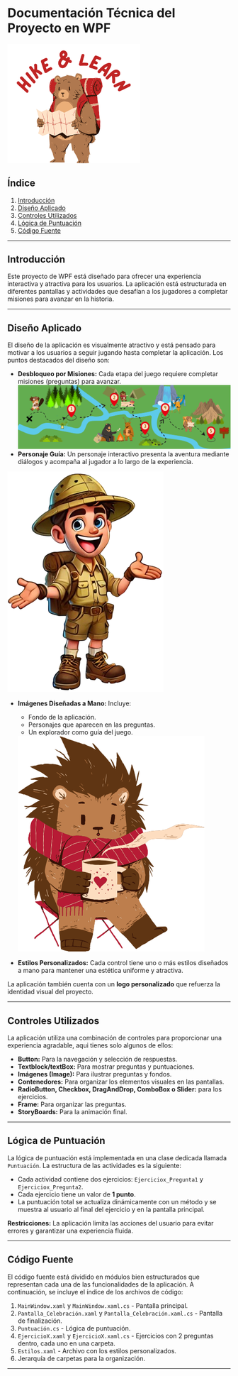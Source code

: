 
# Documentación Técnica del Proyecto en WPF
<img src="proyecto_1_evaluacion/proyecto_1_evaluacion/Img_documentacion/Logo_HikeAndLearn.png" alt="Fondo de la aplicación" style="width:300px; height:auto;">

## Índice
1. [Introducción](#introducción)
2. [Diseño Aplicado](#diseño-aplicado)
3. [Controles Utilizados](#controles-utilizados)
4. [Lógica de Puntuación](#lógica-de-puntuación)
5. [Código Fuente](#código-fuente)

---

## Introducción
Este proyecto de WPF está diseñado para ofrecer una experiencia interactiva y atractiva para los usuarios. La aplicación está estructurada en diferentes pantallas y actividades que desafían a los jugadores a completar misiones para avanzar en la historia.

---

## Diseño Aplicado
El diseño de la aplicación es visualmente atractivo y está pensado para motivar a los usuarios a seguir jugando hasta completar la aplicación. Los puntos destacados del diseño son:
- **Desbloqueo por Misiones:** Cada etapa del juego requiere completar misiones (preguntas) para avanzar.
![Fondo de la aplicación](proyecto_1_evaluacion/proyecto_1_evaluacion/Img_documentacion/fondo.png "Fondo diseñado a mano")
- **Personaje Guía:** Un personaje interactivo presenta la aventura mediante diálogos y acompaña al jugador a lo largo de la experiencia.

<img src="proyecto_1_evaluacion/proyecto_1_evaluacion/Img_documentacion/explorador_explicando.png" alt="Fondo de la aplicación" style="width:auto; height:200;">

- **Imágenes Diseñadas a Mano:** Incluye:
  - Fondo de la aplicación.
  - Personajes que aparecen en las preguntas.
  - Un explorador como guía del juego.

  <img src="proyecto_1_evaluacion/proyecto_1_evaluacion/Img_documentacion/erizo.png" alt="Fondo de la aplicación" style="width:auto; height:200;">

- **Estilos Personalizados:** Cada control tiene uno o más estilos diseñados a mano para mantener una estética uniforme y atractiva.

La aplicación también cuenta con un **logo personalizado** que refuerza la identidad visual del proyecto.


---

## Controles Utilizados
La aplicación utiliza una combinación de controles para proporcionar una experiencia agradable, aqui tienes solo algunos de ellos:
- **Button:** Para la navegación y selección de respuestas.
- **Textblock/textBox:** Para mostrar preguntas y puntuaciones.
- **Imágenes (Image):** Para ilustrar preguntas y fondos.
- **Contenedores:** Para organizar los elementos visuales en las pantallas.
- **RadioButton, Checkbox, DragAndDrop, ComboBox o Slider:** para los ejercicios.
- **Frame:** Para organizar las preguntas.
- **StoryBoards:** Para la animación final.

---

## Lógica de Puntuación
La lógica de puntuación está implementada en una clase dedicada llamada `Puntuación`. La estructura de las actividades es la siguiente:
- Cada actividad contiene dos ejercicios: `Ejerciciox_Pregunta1` y `Ejerciciox_Pregunta2`.
- Cada ejercicio tiene un valor de **1 punto**.
- La puntuación total se actualiza dinámicamente con un método y se muestra al usuario al final del ejercicio y en la pantalla principal.

**Restricciones:** La aplicación limita las acciones del usuario para evitar errores y garantizar una experiencia fluida.

---

## Código Fuente
El código fuente está dividido en módulos bien estructurados que representan cada una de las funcionalidades de la aplicación. A continuación, se incluye el índice de los archivos de código:
1. `MainWindow.xaml` y `MainWindow.xaml.cs` - Pantalla principal.
2. `Pantalla_Celebración.xaml` y `Pantalla_Celebración.xaml.cs` - Pantalla de finalización.
3. `Puntuación.cs` - Lógica de puntuación.
4. `EjercicioX.xaml` y `EjercicioX.xaml.cs` - Ejercicios con 2 preguntas dentro, cada uno en una carpeta.
6. `Estilos.xaml` - Archivo con los estilos personalizados.
7. Jerarquía de carpetas para la organización.
---



